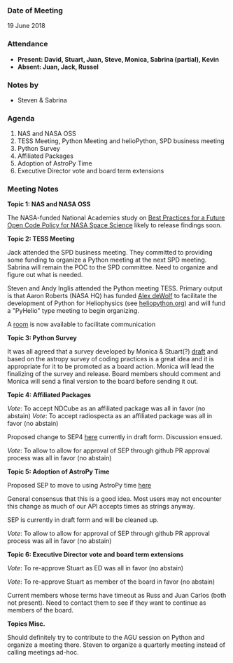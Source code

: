 ### Date of Meeting

19 June 2018

### Attendance

- **Present: David, Stuart, Juan, Steve, Monica, Sabrina (partial), Kevin**
- **Absent: Juan, Jack, Russel**

### Notes by

- Steven & Sabrina

### Agenda

1. NAS and NASA OSS
2. TESS Meeting, Python Meeting and helioPython, SPD business meeting
3. Python Survey
4. Affiliated Packages
5. Adoption of AstroPy Time
6. Executive Director vote and board term extensions

### Meeting Notes

**Topic 1: NAS and NASA OSS**

The NASA-funded National Academies study on [Best Practices for a Future Open Code Policy for NASA Space Science](http://sites.nationalacademies.org/SSB/CurrentProjects/SSB_178892) likely to release findings soon.

**Topic 2: TESS Meeting**

Jack attended the SPD business meeting. They committed to providing some funding to organize a Python meeting at the next SPD meeting. Sabrina will remain the POC to the SPD committee. Need to organize and figure out what is needed.

Steven and Andy Inglis attended the Python meeting TESS. Primary output is that Aaron Roberts (NASA HQ) has funded [Alex deWolf](http://lasp.colorado.edu/home/personnel/alex.dewolfe/) to facilitate the development of Python for Heliophysics (see [heliopython.org](heliopython.org)) and will fund a "PyHelio" type meeting to begin organizing.

A [room](https://chat.openastronomy.org/#/room/#heliopython:openastronomy.org) is now available to facilitate communication

**Topic 3: Python Survey**

It was all agreed that a survey developed by Monica & Stuart(?) [draft](https://docs.google.com/document/d/1X6ti5ec0SkMqL5P40bIxpJTC8uKmvXwLHr5p84SzVnc/edit) and based on the astropy survey of coding practices is a great idea and it is appropriate for it to be promoted as a board action. Monica will lead the finalizing of the survey and release. Board members should comment and Monica will send a final version to the board before sending it out.

**Topic 4: Affiliated Packages**

_Vote_: To accept NDCube as an affiliated package was all in favor (no abstain)
_Vote_: To accept radiospecta as an affiliated package was all in favor (no abstain)

Proposed change to SEP4 [here](https://github.com/sunpy/sunpy-SEP/pull/34/files?short_path=4acb487#diff-4acb48776482ed278078b84d4153b9f2) currently in draft form. Discussion ensued.

_Vote_: To allow to allow for approval of SEP through github PR approval process was all in favor (no abstain)

**Topic 5: Adoption of AstroPy Time**

Proposed SEP to move to using AstroPy time [here](https://github.com/sunpy/sunpy-SEP/pull/32/files?short_path=6af3642#diff-6af364282ff05fde769ea1cacd533f77)

General consensus that this is a good idea. Most users may not encounter this change as much of our
API accepts times as strings anyway.

SEP is currently in draft form and will be cleaned up.

_Vote_: To allow to allow for approval of SEP through github PR approval process was all in favor (no abstain)

**Topic 6: Executive Director vote and board term extensions**

_Vote_: To re-approve Stuart as ED was all in favor (no abstain)

_Vote_: To re-approve Stuart as member of the board in favor (no abstain)

Current members whose terms have timeout as Russ and Juan Carlos (both not present). Need to contact them to see if they want to continue as members of the board.

**Topics Misc.**

Should definitely try to contribute to the AGU session on Python and organize a meeting there.
Steven to organize a quarterly meeting instead of calling meetings ad-hoc.

